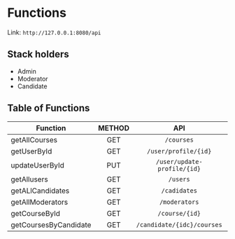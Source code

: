 # Functions
Link: `http://127.0.0.1:8080/api`
## Stack holders
- Admin
- Moderator
- Candidate




## Table of Functions
| Function              | METHOD |               API                | Admin | Moderator |  Candidate  | Complete | Handling | Created_at |
|-----------------------|:------:|:--------------------------------:|:-----:|:---------:|:-----------:|:--------:|:--------:|---------|
| getAllCourses         |  GET   |            `/courses`            |   ✅   |   ✅       |    ✅    |    ❌     |    ❌     |         |
| getUserById           |  GET   |       `/user/profile/{id}`       |   ✅   |     ✅     |    ✅    |    ❌     |    ❌     |         |
| updateUserById        |  PUT   |   `/user/update-profile/{id}`    |   ✅   |     ✅     |    ✅    |    ❌     |    ❌     |         |
| getAllusers           |  GET   |             `/users`             |   ✅   |     ❌     |    ❌    |    ❌     |    ❌     |         |
| getALlCandidates      |  GET   |           `/cadidates`           |   ✅   |     ✅     |    ❌    |    ❌     |    ❌     |         |
| getAllModerators      |  GET   |          `/moderators`           |   ✅   |     ❌     |    ❌    |    ❌     |    ❌     |         |
| getCourseById         |  GET   |          `/course/{id}`          |   ✅   |     ✅     |    ✅    |    ❌     |    ❌     |         |
| getCoursesByCandidate |  GET   |    `/candidate/{idc}/courses`    |   ✅   |     ✅     |    ✅    |    ❌     |    ❌     |         |
